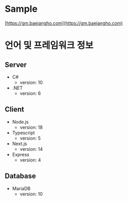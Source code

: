# Sample
  [https://gm.baejangho.com](https://gm.baejangho.com)
  
# 언어 및 프레임워크 정보  
## Server
  * C#
    * version: 10
  * .NET
    * version: 6

## Client
  * Node.js
    * version: 18
  * Typescript
    * version: 5
  * Next.js
    * version: 14
  * Express
    * version: 4

## Database
  * MariaDB
    * version: 10
